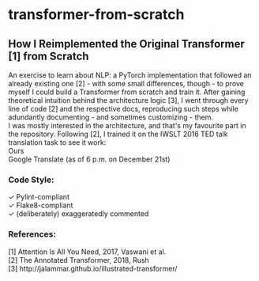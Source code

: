 # transformer-from-scratch
## How I Reimplemented the Original Transformer [1] from Scratch
An exercise to learn about NLP: a PyTorch implementation that followed an already existing one [2] - with some small differences, though - to prove myself I could build a Transformer from scratch and train it. After gaining theoretical intuition behind the architecture logic [3], I went through every line of code [2] and the respective docs, reproducing such steps while adundantly documenting - and sometimes customizing - them.\
I was mostly interested in the architecture, and that's my favourite part in the repository. Following [2], I trained it on the IWSLT 2016 TED talk translation task to see it work:\
Ours\
Google Translate (as of 6 p.m. on December 21st)

### Code Style:
✓ Pylint-compliant\
✓ Flake8-compliant\
✓ (deliberately) exaggeratedly commented

### References:
[1] Attention Is All You Need, 2017, Vaswani et al.\
[2] The Annotated Transformer, 2018, Rush\
[3] http:<span>//jalammar.github.io</span>/illustrated-transformer/

